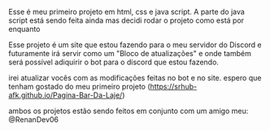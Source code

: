 Esse é meu primeiro projeto em html, css e java script. A parte do java script está sendo feita ainda mas decidi rodar o projeto como está por enquanto

Esse projeto é um site que estou fazendo para o meu servidor do Discord e futuramente irá servir como um "Bloco de atualizações" 
e onde também será possível adiquirir o bot para o discord que estou fazendo.
 
irei atualizar vocês com as modificações feitas no bot e no site.
espero que tenham gostado do meu primeiro projeto
(https://srhub-afk.github.io/Pagina-Bar-Da-Laje/)

ambos os projetos estão sendo feitos em conjunto com um amigo meu: @RenanDev06 
